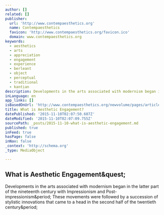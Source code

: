 ```yaml
---
author: []
related: []
publisher:
  url: 'http://www.contempaesthetics.org'
  name: Contempaesthetics
  favicon: 'http://www.contempaesthetics.org/favicon.ico'
  domain: www.contempaesthetics.org
keywords:
  - aesthetics
  - arts
  - appreciation
  - engagement
  - experience
  - berleant
  - object
  - perceptual
  - traditional
  - kantian
description: Developments in the arts associated with modernism began in the latter part of the nineteenth century with Impressionism and Post-impressionism. These movements were followed by a succession of stylistic innovations that came to a head in the second half of the twentieth century.
inLanguage: en
app_links: []
isBasedOnUrl: 'http://www.contempaesthetics.org/newvolume/pages/article.php?articleID=684'
title: What is Aesthetic Engagement?
datePublished: '2015-11-10T02:07:50.607Z'
dateModified: '2015-11-10T02:07:09.755Z'
sourcePath: _posts/2015-11-10-what-is-aesthetic-engagement.md
published: true
inFeed: true
hasPage: false
inNav: false
_context: 'http://schema.org'
_type: MediaObject

---
```

<article style=""><h1>What is Aesthetic Engagement&amp;quest;</h1><p>Developments in the arts associated with modernism began in the latter part of the nineteenth century with Impressionism and Post-impressionism&amp;period; These movements were followed by a succession of stylistic innovations that came to a head in the second half of the twentieth century&amp;period;</p></article>